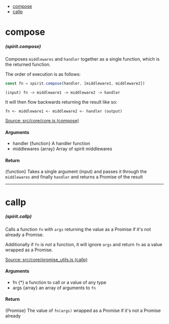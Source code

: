 - [compose](#compose)
- [callp](#callp)

# compose
##### (spirit.compose)

Composes `middlewares` and `handler` together as a single function, which is the returned function.

The order of execution is as follows:
```js
const fn = spirit.compose(handler, [middleware1, middleware2])
```

`(input) fn -> middleware1 -> middleware2 -> handler`

It will then flow backwards returning the result like so:

`fn <- middleware1 <- middleware2 <- handler (output)`

[Source: src/core/core.js (compose)](../../src/core/core.js#L25)

#### Arguments
* handler {function} A handler function
* middlewares {array} Array of spirit middlewares

#### Return
{function} Takes a single argument (input) and passes it through the `middlewares` and finally `handler` and returns a Promise of the result


-----------------------------------------------------


# callp
##### (spirit.callp)

Calls a function `fn` with `args` returning the value as a Promise if it's not already a Promise.

Additionally if `fn` is _not_ a function, it will ignore `args` and return `fn` as a value wrapped as a Promise.

[Source: src/core/promise_utils.js (callp)](../../src/core/promise_utils.js#L20)

#### Arguments
* fn {*} a function to call or a value of any type
* args {array} an array of arguments to `fn`

#### Return
{Promise} The value of `fn(args)` wrapped as a Promise if it's not a Promise already

